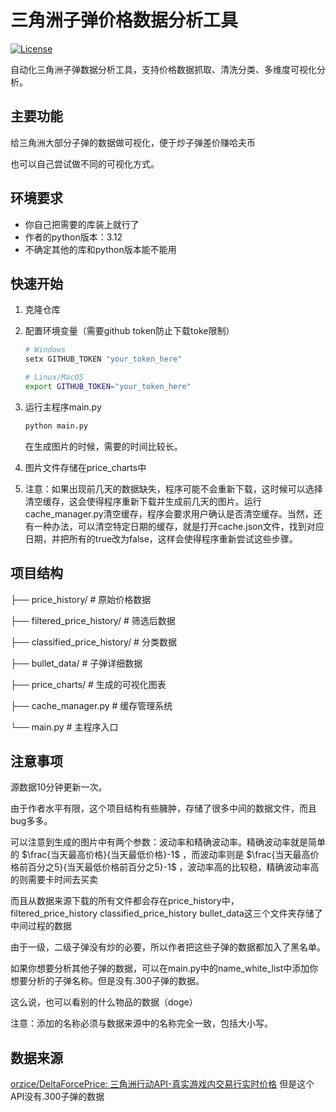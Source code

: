 # 三角洲子弹价格数据分析工具

[![License](https://img.shields.io/badge/License-GPL--3.0-blue)](https://www.gnu.org/licenses/gpl-3.0)

自动化三角洲子弹数据分析工具，支持价格数据抓取、清洗分类、多维度可视化分析。

## 主要功能

给三角洲大部分子弹的数据做可视化，便于炒子弹差价赚哈夫币

也可以自己尝试做不同的可视化方式。

## 环境要求

- 你自己把需要的库装上就行了
- 作者的python版本：3.12
- 不确定其他的库和python版本能不能用

## 快速开始

1. 克隆仓库
2. 配置环境变量（需要github token防止下载toke限制）

   ```bash
   # Windows
   setx GITHUB_TOKEN "your_token_here"

   # Linux/MacOS
   export GITHUB_TOKEN="your_token_here"
   ```
   
3. 运行主程序main.py

   ```bash
   python main.py
   ```
   在生成图片的时候，需要的时间比较长。
   
4. 图片文件存储在price_charts中
5. 注意：如果出现前几天的数据缺失，程序可能不会重新下载，这时候可以选择清空缓存，这会使得程序重新下载并生成前几天的图片。运行cache_manager.py清空缓存，程序会要求用户确认是否清空缓存。当然，还有一种办法，可以清空特定日期的缓存，就是打开cache.json文件，找到对应日期，并把所有的true改为false，这样会使得程序重新尝试这些步骤。


## 项目结构

├── price_history/          # 原始价格数据

├── filtered_price_history/ # 筛选后数据

├── classified_price_history/ # 分类数据

├── bullet_data/            # 子弹详细数据

├── price_charts/           # 生成的可视化图表

├── cache_manager.py        # 缓存管理系统

└── main.py                 # 主程序入口

## 注意事项

源数据10分钟更新一次。

由于作者水平有限，这个项目结构有些臃肿，存储了很多中间的数据文件，而且bug多多。

可以注意到生成的图片中有两个参数：波动率和精确波动率。精确波动率就是简单的 $\frac{当天最高价格}{当天最低价格}-1$ ，而波动率则是 $\frac{当天最高价格前百分之5}{当天最低价格前百分之5}-1$ ，波动率高的比较稳，精确波动率高的则需要卡时间去买卖

而且从数据来源下载的所有文件都会存在price_history中，filtered_price_history classified_price_history bullet_data这三个文件夹存储了中间过程的数据

由于一级，二级子弹没有炒的必要，所以作者把这些子弹的数据都加入了黑名单。

如果你想要分析其他子弹的数据，可以在main.py中的name_white_list中添加你想要分析的子弹名称。但是没有.300子弹的数据。

这么说，也可以看别的什么物品的数据（doge）

注意：添加的名称必须与数据来源中的名称完全一致，包括大小写。

## 数据来源

[orzice/DeltaForcePrice: 三角洲行动API-真实游戏内交易行实时价格](https://github.com/orzice/DeltaForcePrice) 但是这个API没有.300子弹的数据
